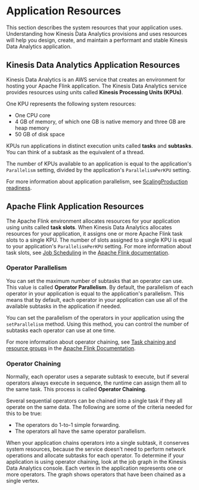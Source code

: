 # Application Resources<a name="how-resources"></a>

This section describes the system resources that your application uses\. Understanding how Kinesis Data Analytics provisions and uses resources will help you design, create, and maintain a performant and stable Kinesis Data Analytics application\.

## Kinesis Data Analytics Application Resources<a name="how-resources-kda"></a>

Kinesis Data Analytics is an AWS service that creates an environment for hosting your Apache Flink application\. The Kinesis Data Analytics service provides resources using units called **Kinesis Processing Units \(KPUs\)**\.

One KPU represents the following system resources:
+ One CPU core
+ 4 GB of memory, of which one GB is native memory and three GB are heap memory
+ 50 GB of disk space

KPUs run applications in distinct execution units called **tasks** and **subtasks**\. You can think of a subtask as the equivalent of a thread\.

The number of KPUs available to an application is equal to the application's `Parallelism` setting, divided by the application's `ParallelismPerKPU` setting\. 

For more information about application parallelism, see [ScalingProduction readiness](how-scaling.md)\.

## Apache Flink Application Resources<a name="how-resources-flink"></a>

The Apache Flink environment allocates resources for your application using units called **task slots**\. When Kinesis Data Analytics allocates resources for your application, it assigns one or more Apache Flink task slots to a single KPU\. The number of slots assigned to a single KPU is equal to your application's `ParallelismPerKPU` setting\. For more information about task slots, see [ Job Scheduling](https://ci.apache.org/projects/flink/flink-docs-release-1.11/internals/job_scheduling.html) in the [Apache Flink documentation](https://ci.apache.org/projects/flink/flink-docs-release-1.11/)\.

### Operator Parallelism<a name="how-resources-flink-operatorparallelism"></a>

You can set the maximum number of subtasks that an operator can use\. This value is called **Operator Parallelism**\. By default, the parallelism of each operator in your application is equal to the application's parallelism\. This means that by default, each operator in your application can use all of the available subtasks in the application if needed\.

You can set the parallelism of the operators in your application using the `setParallelism` method\. Using this method, you can control the number of subtasks each operator can use at one time\.

For more information about operator chaining, see [ Task chaining and resource groups](https://ci.apache.org/projects/flink/flink-docs-release-1.11/dev/stream/operators/#task-chaining-and-resource-groups) in the [Apache Flink Documentation](https://ci.apache.org/projects/flink/flink-docs-release-1.11/)\.

### Operator Chaining<a name="how-resources-flink-operatorchaining"></a>

Normally, each operator uses a separate subtask to execute, but if several operators always execute in sequence, the runtime can assign them all to the same task\. This process is called **Operator Chaining**\.

Several sequential operators can be chained into a single task if they all operate on the same data\. The following are some of the criteria needed for this to be true:
+ The operators do 1\-to\-1 simple forwarding\.
+ The operators all have the same operator parallelism\.

When your application chains operators into a single subtask, it conserves system resources, because the service doesn't need to perform network operations and allocate subtasks for each operator\. To determine if your application is using operator chaining, look at the job graph in the Kinesis Data Analytics console\. Each vertex in the application represents one or more operators\. The graph shows operators that have been chained as a single vertex\.